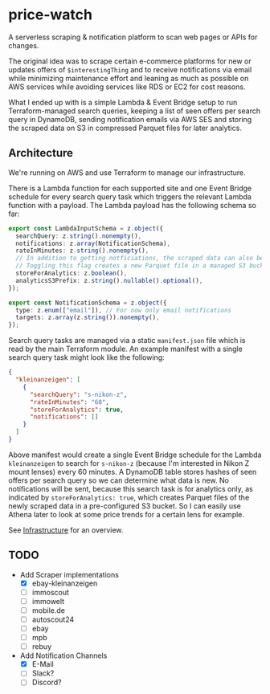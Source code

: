 # price-watch

A serverless scraping & notification platform to scan web pages or APIs for changes.

The original idea was to scrape certain e-commerce platforms for new or updates offers of `$interestingThing` and to receive notifications via email while minimizing maintenance effort and leaning as much as possible on AWS services while avoiding services like RDS or EC2 for cost reasons.

What I ended up with is a simple Lambda & Event Bridge setup to run Terraform-managed search queries, keeping a list of seen offers per search query in DynamoDB, sending notification emails via AWS SES and storing the scraped data on S3 in compressed Parquet files for later analytics.

## Architecture

We're running on AWS and use Terraform to manage our infrastructure.

There is a Lambda function for each supported site and one Event Bridge schedule for every search query task which triggers the relevant Lambda function with a payload.
The Lambda payload has the following schema so far:

```ts
export const LambdaInputSchema = z.object({
  searchQuery: z.string().nonempty(),
  notifications: z.array(NotificationSchema),
  rateInMinutes: z.string().nonempty(),
  // In addition to getting notficiations, the scraped data can also be archived for later analytics.
  // Toggling this flag creates a new Parquet file in a managed S3 bucket under `s3a://[bucket]/[lambda-name]/[search-query]`
  storeForAnalytics: z.boolean(),
  analyticsS3Prefix: z.string().nullable().optional(),
});

export const NotificationSchema = z.object({
  type: z.enum(["email"]), // For now only email notifications
  targets: z.array(z.string()).nonempty(),
});
```

Search query tasks are managed via a static `manifest.json` file which is read by the main Terraform module.
An example manifest with a single search query task might look like the following:

```json
{
  "kleinanzeigen": [
    {
      "searchQuery": "s-nikon-z",
      "rateInMinutes": "60",
      "storeForAnalytics": true,
      "notifications": []
    }
  ]
}
```

Above manifest would create a single Event Bridge schedule for the Lambda `kleinanzeigen` to search for `s-nikon-z` (because I'm interested in Nikon Z mount lenses) every 60 minutes. A DynamoDB table stores hashes of seen offers per search query so we can determine what data is new. No notifications will be sent, because this search task is for analytics only, as indicated by `storeForAnalytics: true`, which creates Parquet files of the newly scraped data in a pre-configured S3 bucket. So I can easily use Athena later to look at some price trends for a certain lens for example.

See [Infrastructure](./terraform/README.md) for an overview.

## TODO

- Add Scraper implementations
  - [x] ebay-kleinanzeigen
  - [ ] immoscout
  - [ ] immowelt
  - [ ] mobile.de
  - [ ] autoscout24
  - [ ] ebay
  - [ ] mpb
  - [ ] rebuy
- Add Notification Channels
  - [x] E-Mail
  - [ ] Slack?
  - [ ] Discord?
